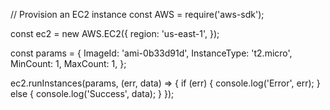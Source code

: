 // Provision an EC2 instance
const AWS = require('aws-sdk');

const ec2 = new AWS.EC2({
  region: 'us-east-1',
});

const params = {
  ImageId: 'ami-0b33d91d',
  InstanceType: 't2.micro',
  MinCount: 1,
  MaxCount: 1,
};

ec2.runInstances(params, (err, data) => {
  if (err) {
    console.log('Error', err);
  } else {
    console.log('Success', data);
  }
});
